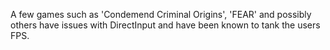 A few games such as 'Condemend Criminal Origins', 'FEAR' and possibly others have issues with DirectInput and have been known to tank the users FPS.
